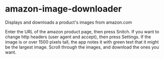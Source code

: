 # amazon-image-downloader
Displays and downloads a product's images from amazon.com

Enter the URL of the amazon product page, then press Snitch. If you want to change http headers (user agent and accept), then press Settings.
If the image is or over 1500 pixels tall, the app notes it with green text that it might be the largest image. Scroll through the images,
and download the ones you want.
